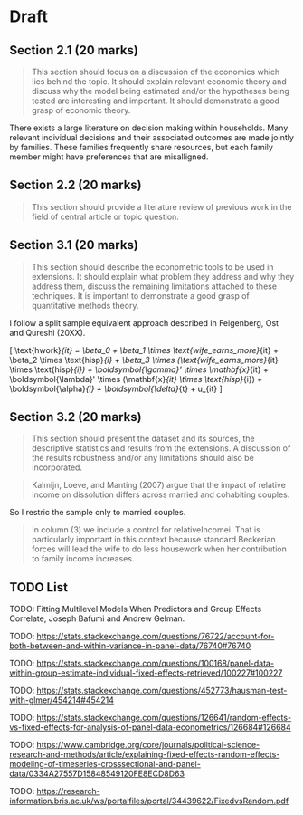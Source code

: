 # Draft

## Section 2.1 (20 marks)

> This section should focus on a discussion of the economics which lies behind the topic. It should explain relevant economic theory and discuss why the model being estimated and/or the hypotheses being tested are interesting and important. It should demonstrate a good grasp of economic theory.

There exists a large literature on decision making within households. Many relevant individual decisions and their associated outcomes are made jointly by families. These families frequently share resources, but each family member might have preferences that are misalligned.

## Section 2.2 (20 marks)

> This section should provide a literature review of previous work in the field of central article or topic question.

## Section 3.1 (20 marks)

> This section should describe the econometric tools to be used in extensions. It should explain what problem they address and why they address them, discuss the remaining limitations attached to these techniques. It is important to demonstrate a good grasp of quantitative methods theory.

I follow a split sample equivalent approach described in Feigenberg, Ost and Qureshi (20XX).

\[ \text{hwork}_{it} = \beta_0 + \beta_1 \times \text{wife\_earns\_more}_{it} + \beta_2 \times \text{hisp}_{i} + \beta_3 \times (\text{wife\_earns\_more}_{it} \times \text{hisp}_{i}) + \boldsymbol{\gamma}' \times \mathbf{x}_{it} + \boldsymbol{\lambda}' \times (\mathbf{x}_{it} \times \text{hisp}_{i}) + \boldsymbol{\alpha}_{i} + \boldsymbol{\delta}_{t} + u_{it} \]


## Section 3.2 (20 marks)

> This section should present the dataset and its sources, the descriptive statistics and results from the extensions. A discussion of the results robustness and/or any limitations should also be incorporated.

> Kalmijn, Loeve, and Manting (2007) argue that the impact of relative income on dissolution differs across married and cohabiting couples.

So I restric the sample only to married couples.

> In column (3) we include a control for relativeIncomei. That is particularly important in this context because standard Beckerian forces will lead the wife to do less housework when her contribution to family income increases.

## TODO List

TODO: Fitting Multilevel Models When Predictors and Group Effects Correlate, Joseph Bafumi and Andrew Gelman.

TODO: <https://stats.stackexchange.com/questions/76722/account-for-both-between-and-within-variance-in-panel-data/76740#76740>

TODO: <https://stats.stackexchange.com/questions/100168/panel-data-within-group-estimate-individual-fixed-effects-retrieved/100227#100227>

TODO: <https://stats.stackexchange.com/questions/452773/hausman-test-with-glmer/454214#454214>

TODO: <https://stats.stackexchange.com/questions/126641/random-effects-vs-fixed-effects-for-analysis-of-panel-data-econometrics/126684#126684>

TODO: <https://www.cambridge.org/core/journals/political-science-research-and-methods/article/explaining-fixed-effects-random-effects-modeling-of-timeseries-crosssectional-and-panel-data/0334A27557D15848549120FE8ECD8D63>

TODO: <https://research-information.bris.ac.uk/ws/portalfiles/portal/34439622/FixedvsRandom.pdf>
